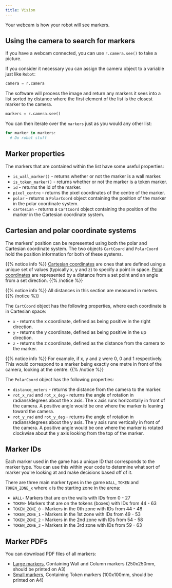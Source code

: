 ```yaml
---
title: Vision
---
```


Your webcam is how your robot will see markers.

## Using the camera to search for markers
If you have a webcam connected, you can use `r.camera.see()` to take a picture.

If you consider it necessary you can assign the camera object to a variable just like `Robot`:

```python
camera = r.camera
```
The software will process the image and return any markers it sees into a list sorted by distance where the first element of the list is the closest marker to the camera.

```python
markers = r.camera.see()
```

You can then iterate over the `markers` just as you would any other list:
```python
for marker in markers:
  # Do robot stuff
```

## Marker properties
The markers that are contained within the list have some useful properties:

  - `is_wall_marker()` - returns whether or not the marker is a wall marker.
  - `is_token_marker()` - returns whether or not the marker is a token marker.
  - `id` - returns the id of the marker.
  - `pixel_centre` - returns the pixel coordinates of the centre of the marker.
  - `polar` - returns a `PolarCoord` object containing the position of the marker in the polar coordinate system.
  - `cartesian` - returns a `CartCoord` object containing the position of the marker in the Cartesian coordinate system.

## Cartesian and polar coordinate systems
The markers' position can be represented using both the polar and Cartesian coordinate system. The two objects `CartCoord` and `PolarCoord` hold the position information for both of these systems.

{{% notice info %}}
[Cartesian coordinates](https://en.wikipedia.org/wiki/Cartesian_coordinate_system) are ones that are defined using a unique set of values (typically x, y and z) to specify a point in space. [Polar coordinates](https://en.wikipedia.org/wiki/Polar_coordinate_system) are represented by a distance from a set point and an angle from a set direction.
{{% /notice %}}

{{% notice info %}}
All distances in this section are measured in meters.
{{% /notice %}}

The `CartCoord` object has the following properties, where each coordinate is in Cartesian space:

  - `x` - returns the x coordinate, defined as being positive in the right direction.
  - `y` - returns the y coordinate, defined as being positive in the up direction.
  - `z` - returns the z coordinate, defined as the distance from the camera to the marker.

{{% notice info %}}
For example, if x, y and z were 0, 0 and 1 respectively. This would correspond to a marker being exactly one metre in front of the camera, looking at the centre.
{{% /notice %}}

The `PolarCoord` object has the following properties:

 - `distance_meters` - returns the distance from the camera to the marker.
 - `rot_x_rad` and `rot_x_deg` - returns the angle of rotation in radians/degrees about the x axis. The x axis runs horizontally in front of the camera. A positive angle would be one where the marker is leaning toward the camera.
 - `rot_y_rad` and `rot_y_deg` - returns the angle of rotation in radians/degrees about the y axis. The y axis runs vertically in front of the camera. A positive angle would be one where the marker is rotated clockwise about the y axis looking from the top of the marker.

## Marker IDs
Each marker used in the game has a unique ID that corresponds to the marker type. You can use this within your code to determine what sort of marker you're looking at and make decisions based off of it.

There are three main marker types in the game `WALL`, `TOKEN` and `TOKEN_ZONE_x` where `x` is the starting zone in the arena:

  - `WALL`- Markers that are on the walls with IDs from 0 - 27
  - `TOKEN`- Markers that are on the tokens (boxes) with IDs from 44 - 63
  - `TOKEN_ZONE_0` - Markers in the 0th zone with IDs from 44 - 48
  - `TOKEN_ZONE_1` - Markers in the 1st zone with IDs from 49 - 53
  - `TOKEN_ZONE_2` - Markers in the 2nd zone with IDs from 54 - 58
  - `TOKEN_ZONE_3` - Markers in the 3rd zone with IDs from 59 - 63

## Marker PDFs

You can download PDF files of all markers:

- [Large markers][large-marker-pdf], Containing Wall and Column markers (250x250mm, should be printed on A3)
- [Small markers][small-marker-pdf], Containing Token markers (100x100mm, should be printed on A4)


[large-marker-pdf]: /docs/large-tags.pdf
[small-marker-pdf]: /docs/small-tags.pdf
